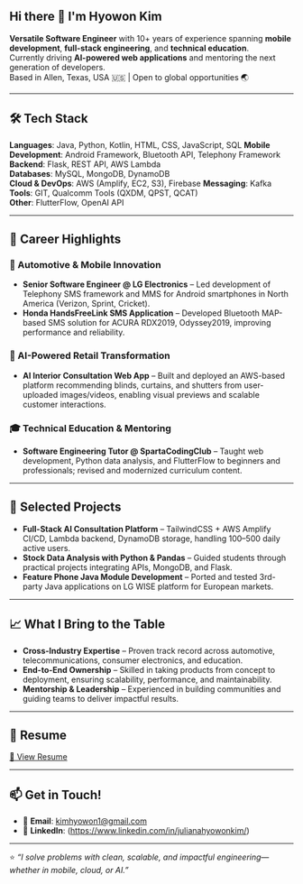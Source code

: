 ## Hi there 👋 I'm Hyowon Kim

**Versatile Software Engineer** with 10+ years of experience spanning **mobile development**, **full-stack engineering**, and **technical education**.  
Currently driving **AI-powered web applications** and mentoring the next generation of developers.  
Based in Allen, Texas, USA 🇺🇸 | Open to global opportunities 🌏

---

## 🛠 Tech Stack

**Languages**: Java, Python, Kotlin, HTML, CSS, JavaScript, SQL
**Mobile Development**: Android Framework, Bluetooth API, Telephony Framework  
**Backend**: Flask, REST API, AWS Lambda  
**Databases**: MySQL, MongoDB, DynamoDB  
**Cloud & DevOps**: AWS (Amplify, EC2, S3), Firebase
**Messaging**: Kafka  
**Tools**: GIT, Qualcomm Tools (QXDM, QPST, QCAT)  
**Other**: FlutterFlow, OpenAI API  

---

## 💼 Career Highlights

### 🚗 Automotive & Mobile Innovation
- **Senior Software Engineer @ LG Electronics** – Led development of Telephony SMS framework and MMS for Android smartphones in North America (Verizon, Sprint, Cricket).  
- **Honda HandsFreeLink SMS Application** – Developed Bluetooth MAP-based SMS solution for ACURA RDX2019, Odyssey2019, improving performance and reliability.

### 🏬 AI-Powered Retail Transformation
- **AI Interior Consultation Web App** – Built and deployed an AWS-based platform recommending blinds, curtains, and shutters from user-uploaded images/videos, enabling visual previews and scalable customer interactions.

### 🎓 Technical Education & Mentoring
- **Software Engineering Tutor @ SpartaCodingClub** – Taught web development, Python data analysis, and FlutterFlow to beginners and professionals; revised and modernized curriculum content.

---

## 🌟 Selected Projects

- **Full-Stack AI Consultation Platform** – TailwindCSS + AWS Amplify CI/CD, Lambda backend, DynamoDB storage, handling 100–500 daily active users.  
- **Stock Data Analysis with Python & Pandas** – Guided students through practical projects integrating APIs, MongoDB, and Flask.  
- **Feature Phone Java Module Development** – Ported and tested 3rd-party Java applications on LG WISE platform for European markets.

---

## 📈 What I Bring to the Table

- **Cross-Industry Expertise** – Proven track record across automotive, telecommunications, consumer electronics, and education.  
- **End-to-End Ownership** – Skilled in taking products from concept to deployment, ensuring scalability, performance, and maintainability.  
- **Mentorship & Leadership** – Experienced in building communities and guiding teams to deliver impactful results.

---

## 📄 Resume
[🔗 View Resume](#)

---

## 📫 Get in Touch!
- 💌 **Email**: kimhyowon1@gmail.com  
- 🔗 **LinkedIn**: (https://www.linkedin.com/in/julianahyowonkim/)  

---
⭐️ _“I solve problems with clean, scalable, and impactful engineering—whether in mobile, cloud, or AI.”_

<!--
**hwkim3882/hwkim3882** is a ✨ _special_ ✨ repository because its `README.md` (this file) appears on your GitHub profile.

Here are some ideas to get you started:

- 🔭 I’m currently working on ...
- 🌱 I’m currently learning ...
- 👯 I’m looking to collaborate on ...
- 🤔 I’m looking for help with ...
- 💬 Ask me about ...
- 📫 How to reach me: ...
- 😄 Pronouns: ...
- ⚡ Fun fact: ...
-->
